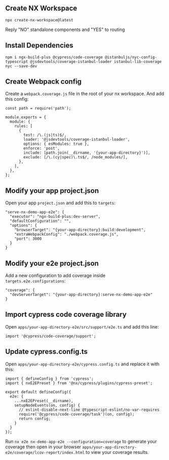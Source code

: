 ## Create NX Workspace

```
npx create-nx-workspace@latest
```

Reply "NO" standalone components and "YES" to routing

## Install Dependencies

```
npm i ngx-build-plus @cypress/code-coverage @istanbuljs/nyc-config-typescript @jsdevtools/coverage-istanbul-loader istanbul-lib-coverage nyc --save-dev
```

## Create Webpack config

Create a `webpack.coverage.js` file in the root of your nx workspace. And add this config:

```
const path = require('path');

module.exports = {
  module: {
    rules: [
      {
        test: /\.(js|ts)$/,
        loader: '@jsdevtools/coverage-istanbul-loader',
        options: { esModules: true },
        enforce: 'post',
        include: [path.join(__dirname, '{your-app-directory}')],
        exclude: [/\.(cy|spec)\.ts$/, /node_modules/],
      },
    ],
  },
};
```

## Modify your app project.json

Open your app `project.json` and add this to `targets`:

```
"serve-nx-demo-app-e2e": {
  "executor": "ngx-build-plus:dev-server",
  "defaultConfiguration": "",
  "options": {
    "browserTarget": "{your-app-directory}:build:development",
    "extraWebpackConfig": "./webpack.coverage.js",
    "port": 3000
  }
}
```

## Modify your e2e project.json

Add a new configuration to add coverage inside `targets.e2e.configurations`:

```
"coverage": {
  "devServerTarget": "{your-app-directory}:serve-nx-demo-app-e2e"
}
```

## Import cypress code coverage library

Open `apps/your-app-directory-e2e/src/support/e2e.ts` and add this line:

```
import '@cypress/code-coverage/support';
```

## Update cypress.config.ts

Open `apps/your-app-directory-e2e/cypress.config.ts` and replace it with this:

```
import { defineConfig } from 'cypress';
import { nxE2EPreset } from '@nx/cypress/plugins/cypress-preset';

export default defineConfig({
  e2e: {
    ...nxE2EPreset(__dirname),
    setupNodeEvents(on, config) {
      // eslint-disable-next-line @typescript-eslint/no-var-requires
      require('@cypress/code-coverage/task')(on, config);
      return config;
    }
  }
});
```

Run `nx e2e nx-demo-app-e2e --configuration=coverage` to generate your coverage then open in your browser `apps/your-app-directory-e2e/coverage/lcov-report/index.html` to view your coverage results.
